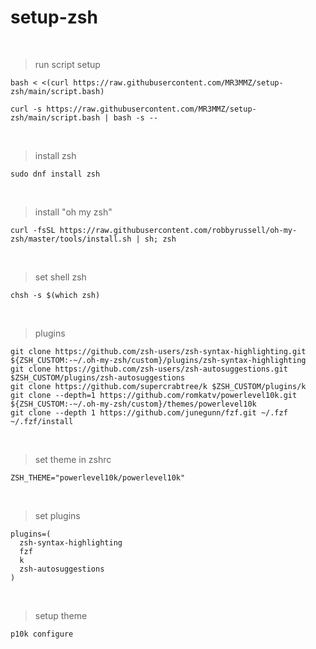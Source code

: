 # setup-zsh

<br>

> run script setup

```
bash < <(curl https://raw.githubusercontent.com/MR3MMZ/setup-zsh/main/script.bash)
```

```
curl -s https://raw.githubusercontent.com/MR3MMZ/setup-zsh/main/script.bash | bash -s --
```
<br>

> install zsh
```
sudo dnf install zsh
```
<br>

> install "oh my zsh"
```
curl -fsSL https://raw.githubusercontent.com/robbyrussell/oh-my-zsh/master/tools/install.sh | sh; zsh
```
<br>

> set shell zsh
```
chsh -s $(which zsh)
```
<br>

> plugins
```
git clone https://github.com/zsh-users/zsh-syntax-highlighting.git ${ZSH_CUSTOM:-~/.oh-my-zsh/custom}/plugins/zsh-syntax-highlighting
git clone https://github.com/zsh-users/zsh-autosuggestions.git $ZSH_CUSTOM/plugins/zsh-autosuggestions
git clone https://github.com/supercrabtree/k $ZSH_CUSTOM/plugins/k
git clone --depth=1 https://github.com/romkatv/powerlevel10k.git ${ZSH_CUSTOM:-~/.oh-my-zsh/custom}/themes/powerlevel10k
git clone --depth 1 https://github.com/junegunn/fzf.git ~/.fzf
~/.fzf/install
```
<br>

> set theme in zshrc
```
ZSH_THEME="powerlevel10k/powerlevel10k"
```
<br>

> set plugins
```
plugins=(
  zsh-syntax-highlighting
  fzf
  k
  zsh-autosuggestions
)
```
<br>

> setup theme 
```
p10k configure
```
<br>
